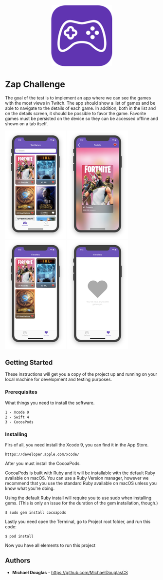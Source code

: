 <p align="center"><img src="/Screenshots/Icon.png" width="200"></p>

# Zap Challenge

The goal of the test is to implement an app where we can see the games with the most views in Twitch. The app should show a list of games and be able to navigate to the details of each game. In addition, both in the list and on the details screen, it should be possible to favor the game. Favorite games must be persisted on the device so they can be accessed offline and shown on a tab itself.

<img src="/Screenshots/Top Games.png" width="200"> <img src="/Screenshots/Game Details.png" width="200"> <img src="/Screenshots/Favorites.png" width="200"> <img src="/Screenshots/Favorites Empty.png" width="200">

## Getting Started

These instructions will get you a copy of the project up and running on your local machine for development and testing purposes.

### Prerequisites

What things you need to install the software.

```
1 - Xcode 9
2 - Swift 4
3 - CocoaPods
```

### Installing

Firs of all, you need install the Xcode 9, you can find it in the App Store.

```
https://developer.apple.com/xcode/
```

After you must install the CocoaPods.

CocoaPods is built with Ruby and it will be installable with the default Ruby available on macOS. You can use a Ruby Version manager, however we recommend that you use the standard Ruby available on macOS unless you know what you're doing.

Using the default Ruby install will require you to use sudo when installing gems. (This is only an issue for the duration of the gem installation, though.)

```
$ sudo gem install cocoapods
```

Lastly you need open the Terminal, go to Project root folder, and run this code:

```
$ pod install
```

Now you have all elements to run this project

## Authors

* **Michael Douglas** - https://github.com/MichaelDouglasCS
